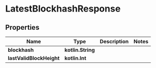 
# LatestBlockhashResponse

## Properties
Name | Type | Description | Notes
------------ | ------------- | ------------- | -------------
**blockhash** | **kotlin.String** |  | 
**lastValidBlockHeight** | **kotlin.Int** |  | 



